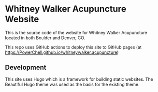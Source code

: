 # Whitney Walker Acupuncture Website

This is the source code of the website for Whitney Walker Acupuncture located in both Boulder and Denver, CO. 

This repo uses GitHub actions to deploy this site to GitHub pages (at https://PowerChell.github.io/whitneywalker.acupuncture)

## Development

This site uses Hugo which is a framework for building static websites. The Beautiful Hugo theme was used as the basis
for the existing theme.